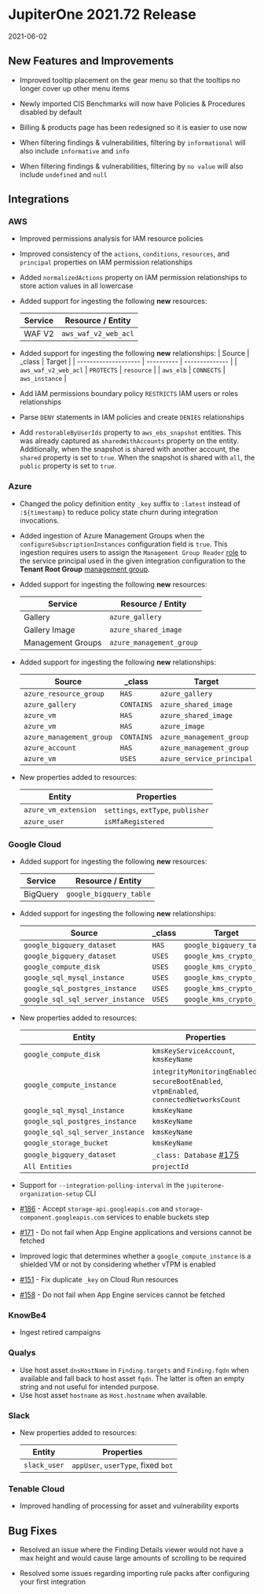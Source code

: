 # JupiterOne 2021.72 Release

2021-06-02

## New Features and Improvements

- Improved tooltip placement on the gear menu so that the tooltips no longer cover up other menu items

- Newly imported CIS Benchmarks will now have Policies & Procedures disabled by default

- Billing & products page has been redesigned so it is easier to use now

- When filtering findings & vulnerabilities, filtering by `informational` will also include `informative` and `info`

- When filtering findings & vulnerabilities, filtering by `no value` will also include `undefined` and `null`

## Integrations

### AWS

- Improved permissions analysis for IAM resource policies
- Improved consistency of the `actions`, `conditions`, `resources`, and
  `principal` properties on IAM permission relationships

- Added `normalizedActions` property on IAM permission relationships to store
  action values in all lowercase

- Added support for ingesting the following **new** resources:

  | Service | Resource / Entity    |
  | ------- | -------------------- |
  | WAF V2  | `aws_waf_v2_web_acl` |

- Added support for ingesting the following **new** relationships:
  | Source               | \_class    | Target         |
  | -------------------- | ---------- | -------------- |
  | `aws_waf_v2_web_acl` | `PROTECTS` | `resource`     |
  | `aws_elb`            | `CONNECTS` | `aws_instance` |

- Add IAM permissions boundary policy `RESTRICTS` IAM users or roles
  relationships

- Parse `DENY` statements in IAM policies and create `DENIES` relationships

- Add `restorableByUserIds` property to `aws_ebs_snapshot` entities. This was
  already captured as `sharedWithAccounts` property on the entity. Additionally,
  when the snapshot is shared with another account, the `shared` property is set
  to `true`. When the snapshot is shared with `all`, the `public` property is
  set to `true`.

### Azure

- Changed the policy definition entity `_key` suffix to `:latest` instead of
  `:${timestamp}` to reduce policy state churn during integration invocations.

- Added ingestion of Azure Management Groups when the
  `configureSubscriptionInstances` configuration field is `true`. This ingestion
  requires users to assign the `Management Group Reader`
  [role](https://docs.microsoft.com/en-us/azure/role-based-access-control/built-in-roles#management-group-reader)
  to the service principal used in the given integration configuration to the **Tenant Root Group** [management group](https://docs.microsoft.com/en-us/azure/governance/management-groups/overview#root-management-group-for-each-directory).


- Added support for ingesting the following **new** resources:

  | Service           | Resource / Entity        |
  | ----------------- | ------------------------ |
  | Gallery           | `azure_gallery`          |
  | Gallery Image     | `azure_shared_image`     |
  | Management Groups | `azure_management_group` |


- Added support for ingesting the following **new** relationships:

  | Source                   | \_class    | Target                    |
  | ------------------------ | ---------- | ------------------------- |
  | `azure_resource_group`   | `HAS`      | `azure_gallery`           |
  | `azure_gallery`          | `CONTAINS` | `azure_shared_image`      |
  | `azure_vm`               | `HAS`      | `azure_shared_image`      |
  | `azure_vm`               | `HAS`      | `azure_image`             |
  | `azure_management_group` | `CONTAINS` | `azure_management_group`  |
  | `azure_account`          | `HAS`      | `azure_management_group`  |
  | `azure_vm`               | `USES`     | `azure_service_principal` |

- New properties added to resources:

  | Entity               | Properties                         |
  | -------------------- | ---------------------------------- |
  | `azure_vm_extension` | `settings`, `extType`, `publisher` |
  | `azure_user`         | `isMfaRegistered`                  |

### Google Cloud

- Added support for ingesting the following **new** resources:

  | Service  | Resource / Entity       |
  | -------- | ----------------------- |
  | BigQuery | `google_bigquery_table` |

- Added support for ingesting the following **new** relationships:

  | Source                           | \_class | Target                  |
  | -------------------------------- | ------- | ----------------------- |
  | `google_bigquery_dataset`        | `HAS`   | `google_bigquery_table` |
  | `google_bigquery_dataset`        | `USES`  | `google_kms_crypto_key` |
  | `google_compute_disk`            | `USES`  | `google_kms_crypto_key` |
  | `google_sql_mysql_instance`      | `USES`  | `google_kms_crypto_key` |
  | `google_sql_postgres_instance`   | `USES`  | `google_kms_crypto_key` |
  | `google_sql_sql_server_instance` | `USES`  | `google_kms_crypto_key` |

- New properties added to resources:

  | Entity                           | Properties                                                                                 |
  | -------------------------------- | ------------------------------------------------------------------------------------------ |
  | `google_compute_disk`            | `kmsKeyServiceAccount`, `kmsKeyName`                                                       |
  | `google_compute_instance`        | `integrityMonitoringEnabled`, `secureBootEnabled`, `vtpmEnabled`, `connectedNetworksCount` |
  | `google_sql_mysql_instance`      | `kmsKeyName`                                                                               |
  | `google_sql_postgres_instance`   | `kmsKeyName`                                                                               |
  | `google_sql_sql_server_instance` | `kmsKeyName`                                                                               |
  | `google_storage_bucket`          | `kmsKeyName`                                                                               |
  | `google_bigquery_dataset`        | `_class: Database` [#175](https://github.com/JupiterOne/graph-google-cloud/issues/175)     |
  | `All Entities`                   | `projectId`                                                                                |

- Support for `--integration-polling-interval` in the
  `jupiterone-organization-setup` CLI

- [#186](https://github.com/JupiterOne/graph-google-cloud/issues/186) - Accept
  `storage-api.googleapis.com` and `storage-component.googleapis.com` services
  to enable buckets step

- [#171](https://github.com/JupiterOne/graph-google-cloud/issues/171) - Do not
  fail when App Engine applications and versions cannot be fetched

- Improved logic that determines whether a `google_compute_instance` is a
  shielded VM or not by considering whether vTPM is enabled

- [#151](https://github.com/JupiterOne/graph-google-cloud/issues/151) - Fix
  duplicate `_key` on Cloud Run resources

- [#158](https://github.com/JupiterOne/graph-google-cloud/issues/158) - Do not
  fail when App Engine services cannot be fetched

### KnowBe4

- Ingest retired campaigns

### Qualys

- Use host asset `dnsHostName` in `Finding.targets` and `Finding.fqdn` when
  available and fall back to host asset `fqdn`. The latter is often an empty
  string and not useful for intended purpose.
- Use host asset `hostname` as `Host.hostname` when available.

### Slack

- New properties added to resources:

  | Entity       | Properties                         |
  | ------------ | ---------------------------------- |
  | `slack_user` | `appUser`, `userType`, fixed `bot` |

### Tenable Cloud

- Improved handling of processing for asset and vulnerability exports

## Bug Fixes
 
- Resolved an issue where the Finding Details viewer would not have a max height
  and would cause large amounts of scrolling to be required

- Resolved some issues regarding importing rule packs after configuring your
  first integration
